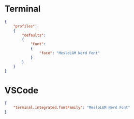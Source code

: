 # Terminal
```json
{
    "profiles":
    {
        "defaults":
        {
            "font":
            {
                "face": "MesloLGM Nerd Font"
            }
        }
    }
}
```

# VSCode
```json
{
    "terminal.integrated.fontFamily": "MesloLGM Nerd Font"
}
```